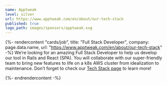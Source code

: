```yaml
---
name: Apptweak
level: silver
url: https://www.apptweak.com/en/about/our-tech-stack
published: true
logo_path: images/sponsors/apptweak.svg
---
```


{%- rendercontent "cards/job", title: "Full Stack Developer", company: page.data.name, url: "https://www.apptweak.com/en/about/our-tech-stack" -%}
We’re looking for an amazing Full Stack Developer to help us develop our tool in Rails and React (SPA). You will collaborate with our super-friendly team to bring new features to life on a k8s AWS cluster from idealization to maintenance. Don’t forget to check our [Tech Stack page](https://www.apptweak.com/en/about/our-tech-stack) to learn more!

{%- endrendercontent -%}
